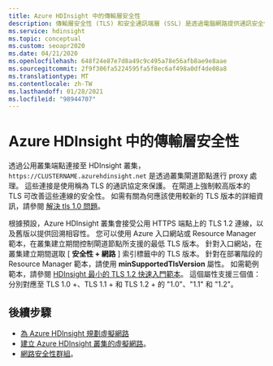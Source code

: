 ```yaml
---
title: Azure HDInsight 中的傳輸層安全性
description: 傳輸層安全性 (TLS) 和安全通訊端層 (SSL) 是透過電腦網路提供通訊安全性的密碼編譯通訊協定。
ms.service: hdinsight
ms.topic: conceptual
ms.custom: seoapr2020
ms.date: 04/21/2020
ms.openlocfilehash: 648f24e87e7d8a49c9c495a78e56afb8ae9e8aae
ms.sourcegitcommit: 2f9f306fa5224595fa5f8ec6af498a0df4de08a8
ms.translationtype: MT
ms.contentlocale: zh-TW
ms.lasthandoff: 01/28/2021
ms.locfileid: "98944707"
---
```

# <a name="transport-layer-security-in-azure-hdinsight"></a>Azure HDInsight 中的傳輸層安全性

透過公用叢集端點連接至 HDInsight 叢集， `https://CLUSTERNAME.azurehdinsight.net` 是透過叢集閘道節點進行 proxy 處理。 這些連接是使用稱為 TLS 的通訊協定來保護。 在閘道上強制較高版本的 TLS 可改善這些連線的安全性。 如需有關為何應該使用較新的 TLS 版本的詳細資訊，請參閱 [解決 tls 1.0 問題](/security/solving-tls1-problem)。

根據預設，Azure HDInsight 叢集會接受公用 HTTPS 端點上的 TLS 1.2 連線，以及舊版以提供回溯相容性。 您可以使用 Azure 入口網站或 Resource Manager 範本，在叢集建立期間控制閘道節點所支援的最低 TLS 版本。 針對入口網站，在叢集建立期間選取 [ **安全性 + 網路** ] 索引標籤中的 TLS 版本。 針對在部署階段的 Resource Manager 範本，請使用 **minSupportedTlsVersion** 屬性。 如需範例範本，請參閱 [HDInsight 最小的 TLS 1.2 快速入門範本](https://github.com/Azure/azure-quickstart-templates/tree/master/101-hdinsight-minimum-tls)。 這個屬性支援三個值：分別對應至 TLS 1.0 +、TLS 1.1 + 和 TLS 1.2 + 的 "1.0"、"1.1" 和 "1.2"。


## <a name="next-steps"></a>後續步驟

* [為 Azure HDInsight 規劃虛擬網路](./hdinsight-plan-virtual-network-deployment.md)
* [建立 Azure HDInsight 叢集的虛擬網路](hdinsight-create-virtual-network.md)。
* [網路安全性群組](../virtual-network/network-security-groups-overview.md)。
